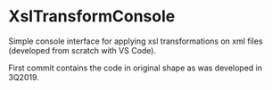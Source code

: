 # XslTransformConsole
Simple console interface for applying xsl transformations on xml files (developed from scratch with VS Code).

First commit contains the code in original shape as was developed in 3Q2019.

